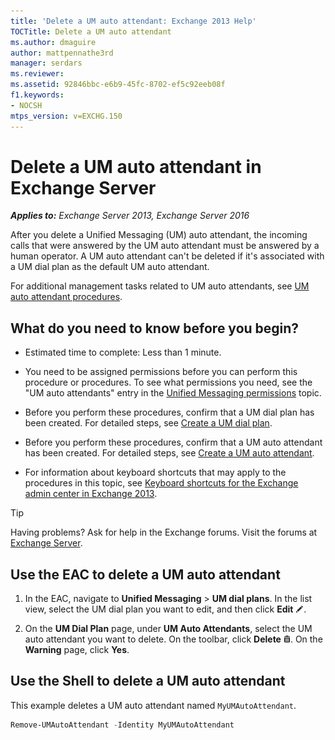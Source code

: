 ```yaml
---
title: 'Delete a UM auto attendant: Exchange 2013 Help'
TOCTitle: Delete a UM auto attendant
ms.author: dmaguire
author: mattpennathe3rd
manager: serdars
ms.reviewer:
ms.assetid: 92846bbc-e6b9-45fc-8702-ef5c92eeb08f
f1.keywords:
- NOCSH
mtps_version: v=EXCHG.150
---
```


# Delete a UM auto attendant in Exchange Server

_**Applies to:** Exchange Server 2013, Exchange Server 2016_

After you delete a Unified Messaging (UM) auto attendant, the incoming calls that were answered by the UM auto attendant must be answered by a human operator. A UM auto attendant can't be deleted if it's associated with a UM dial plan as the default UM auto attendant.

For additional management tasks related to UM auto attendants, see [UM auto attendant procedures](um-auto-attendant-procedures-exchange-2013-help.md).

## What do you need to know before you begin?

- Estimated time to complete: Less than 1 minute.

- You need to be assigned permissions before you can perform this procedure or procedures. To see what permissions you need, see the "UM auto attendants" entry in the [Unified Messaging permissions](unified-messaging-permissions-exchange-2013-help.md) topic.

- Before you perform these procedures, confirm that a UM dial plan has been created. For detailed steps, see [Create a UM dial plan](create-um-dial-plan-exchange-2013-help.md).

- Before you perform these procedures, confirm that a UM auto attendant has been created. For detailed steps, see [Create a UM auto attendant](create-a-um-auto-attendant-exchange-2013-help.md).

- For information about keyboard shortcuts that may apply to the procedures in this topic, see [Keyboard shortcuts for the Exchange admin center in Exchange 2013](keyboard-shortcuts-in-the-exchange-admin-center-2013-help.md).

> [!TIP]
> Having problems? Ask for help in the Exchange forums. Visit the forums at [Exchange Server](https://go.microsoft.com/fwlink/p/?linkId=60612).

## Use the EAC to delete a UM auto attendant

1. In the EAC, navigate to **Unified Messaging** \> **UM dial plans**. In the list view, select the UM dial plan you want to edit, and then click **Edit** ![Edit icon](images/ITPro_EAC_EditIcon.gif).

2. On the **UM Dial Plan** page, under **UM Auto Attendants**, select the UM auto attendant you want to delete. On the toolbar, click **Delete** ![Delete icon](images/ITPro_EAC_DeleteIcon.gif). On the **Warning** page, click **Yes**.

## Use the Shell to delete a UM auto attendant

This example deletes a UM auto attendant named `MyUMAutoAttendant`.

```powershell
Remove-UMAutoAttendant -Identity MyUMAutoAttendant
```

